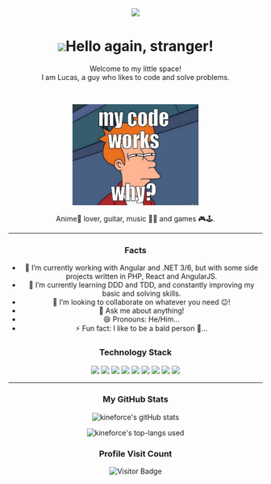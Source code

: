 <div align='center'>
  <img src="https://capsule-render.vercel.app/api?type=waving&height=200&text=Lucas%20GitHub&fontAlign=75&fontAlignY=40&color=gradient" height="200"/>
  <h1><img src="https://emojis.slackmojis.com/emojis/images/1531849430/4246/blob-sunglasses.gif?1531849430" width="30"/>Hello again, stranger!</h1>
  <p></p>
  
  <p>Welcome to my little space! </br> I am Lucas, a guy who likes to code and solve problems.</p>
  <br>
  <p align="center">
    <img width="250" height="200" src="imgs/code_works.jpg">
  </p>
  <p>
  Anime🤠 lover, guitar, music 🎸🎵 and games 🎮🕹️.
  </p>
  
---
        
  ### Facts
  - 🔭 I’m currently working with Angular and .NET 3/6, but with some side projects written in PHP, React and AngularJS.
  - 🌱 I’m currently learning DDD and TDD, and constantly improving my basic and solving skills.
  - 👯 I’m looking to collaborate on whatever you need 😉!
  - 💬 Ask me about anything!
  - 😄 Pronouns: He/Him...
  - ⚡ Fun fact: I like to be a bald person 🥸...

  ### Technology Stack
  <div align='center'>
    <span><img src="https://img.shields.io/badge/HTML5-E34F26?style=flat-square&logo=HTML5&logoColor=white"/><span>
    <img src="https://img.shields.io/badge/CSS3-1572B6?style=flat-square&logo=CSS3&logoColor=white"/>
    <img src="https://img.shields.io/badge/JavaScript-F7DF1E?style=flat-square&logo=JavaScript&logoColor=white"/>
    <img src="https://img.shields.io/badge/react-61DAFB?style=flat-square&logo=react&logoColor=white"/>
    <img src="https://img.shields.io/badge/C%23-239120??style=flat-square&logo=c-sharp&logoColor=white"/>
    <img src="https://img.shields.io/badge/.NET-5C2D91?style=flat-square&logo=.net&logoColor=white"/>
    <img src="https://img.shields.io/badge/Angular-DD0031?style=flat-square&logo=angular&logoColor=white"/>
    <img src="https://img.shields.io/badge/PHP-777BB4?style=flat-square&logo=php&logoColor=white"/>
    <img src="https://img.shields.io/badge/MySQL-005C84?style=flat-square&logo=mysql&logoColor=white"/>
  </div>
  
---      
      
  ### My GitHub Stats
  ![kineforce's gitHub stats](https://github-readme-stats.vercel.app/api?username=kineforce&show_icons=true&theme=radical)  
   
  ![kineforce's top-langs used](https://github-readme-stats.vercel.app/api/top-langs?username=kineforce&show_icons=true&locale=en&layout=compact&langs_count=10&theme=radical)     
   
  ### Profile Visit Count   
  ![Visitor Badge](https://visitor-badge.laobi.icu/badge?page_id=kineforce.kineforce)
  <br>
</div>  
<!-- **kineforce/kineforce** is a ✨ _special_ ✨ repository because its `README.md` (this file) appears on your GitHub profile. -->

